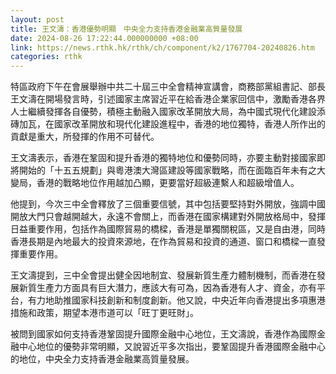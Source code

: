 ```yaml
---
layout: post
title: 王文濤：香港優勢明顯　中央全力支持香港金融業高質量發展
date: 2024-08-26 17:22:44.000000000 +08:00
link: https://news.rthk.hk/rthk/ch/component/k2/1767704-20240826.htm
categories: rthk
---
```


特區政府下午在會展舉辦中共二十屆三中全會精神宣講會，商務部黨組書記、部長王文濤在開場發言時，引述國家主席習近平在給香港企業家回信中，激勵香港各界人士繼續發揮各自優勢，積極主動融入國家改革開放大局，為中國式現代化建設添磚加瓦，在國家改革開放和現代化建設進程中，香港的地位獨特，香港人所作出的貢獻是重大，所發揮的作用不可替代。

王文濤表示，香港在鞏固和提升香港的獨特地位和優勢同時，亦要主動對接國家即將開始的「十五五規劃」與粵港澳大灣區建設等國家戰略，而在面臨百年未有之大變局，香港的戰略地位作用越加凸顯，更要當好超級連繫人和超級增值人。

他提到，今次三中全會釋放了三個重要信號，其中包括要堅持對外開放，強調中國開放大門只會越開越大，永遠不會關上，而香港在國家構建對外開放格局中，發揮日益重要作用，包括作為國際貿易的橋樑，香港是單獨關稅區，又是自由港，同時香港長期是內地最大的投資來源地，在作為貿易和投資的通道、窗口和橋樑一直發揮重要作用。

王文濤提到，三中全會提出健全因地制宜、發展新質生產力體制機制，而香港在發展新質生產力方面具有巨大潛力，應該大有可為，因為香港有人才、資金，亦有平台，有力地助推國家科技創新和制度創新。他又說，中央近年向香港提出多項惠港措施和政策，期望本港市道可以「旺丁更旺財」。

被問到國家如何支持香港鞏固提升國際金融中心地位，王文濤說，香港作為國際金融中心地位的優勢非常明顯，又說習近平多次指出，要鞏固提升香港國際金融中心的地位，中央全力支持香港金融業高質量發展。
